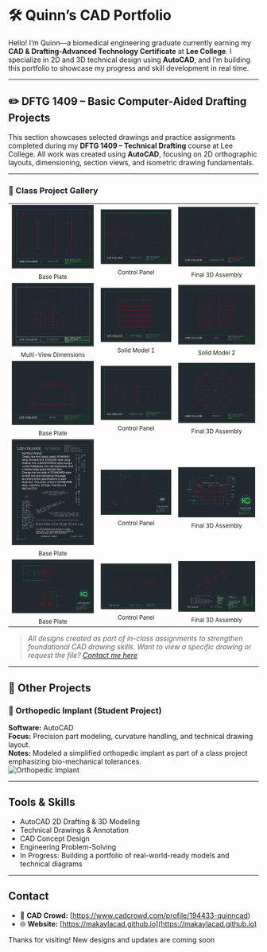 # 🛠️ Quinn’s CAD Portfolio

Hello! I’m Quinn—a biomedical engineering graduate currently earning my **CAD & Drafting-Advanced Technology Certificate** at **Lee College**. I specialize in 2D and 3D technical design using **AutoCAD**, and I’m building this portfolio to showcase my progress and skill development in real time.

---

## ✏️ DFTG 1409 – Basic Computer-Aided Drafting Projects

This section showcases selected drawings and practice assignments completed during my **DFTG 1409 – Technical Drafting** course at Lee College. All work was created using **AutoCAD**, focusing on 2D orthographic layouts, dimensioning, section views, and isometric drawing fundamentals.

---

### 📸 Class Project Gallery

<table>
  <tr>
    <td align="center">
      <img src="./images/Base-Plate.png" width="10000"/><br/>
      <sub>Base Plate</sub>
    </td>
    <td align="center">
      <img src="./images/Stepped-Shaft.png" width="15000"/><br/>
      <sub>Control Panel</sub>
    </td>
    <td align="center">
      <img src="./images/Mounting-Plate.png" width="15000"/><br/>
      <sub>Final 3D Assembly</sub>
    </td>
  </tr>
  <tr>
    <td align="center">
      <img src="./images/Test-Bracket.png" width="15000"/><br/>
      <sub>Multi-View Dimensions</sub>
    </td>
    <td align="center">
      <img src="./images/Floor-Framing.png" width="15000"/><br/>
      <sub>Solid Model 1</sub>
    </td>
    <td align="center">
      <img src="./images/Grill.png" width="15000"/><br/>
      <sub>Solid Model 2</sub>
    </td>
  </tr>
   <tr>
    <td align="center">
      <img src="./images/Hearth.png" width="15000"/><br/>
      <sub>Base Plate</sub>
    </td>
    <td align="center">
      <img src="./images/Flanged-Bushing.png" width="15000"/><br/>
      <sub>Control Panel</sub>
    </td>
    <td align="center">
      <img src="./images/Sprocket.png" width="15000"/><br/>
      <sub>Final 3D Assembly</sub>
    </td>
  </tr>
   <tr>
    <td align="center">
      <img src="./images/Text-Exercise.png" width="15000"/><br/>
      <sub>Base Plate</sub>
    </td>
    <td align="center">
      <img src="./images/Tool-Block.png" width="15000"/><br/>
      <sub>Control Panel</sub>
    </td>
    <td align="center">
      <img src="./images/Control-Panel.png" width="15000"/><br/>
      <sub>Final 3D Assembly</sub>
    </td>
  </tr>
   <tr>
    <td align="center">
      <img src="./images/Gazebo.png" width="15000"/><br/>
      <sub>Base Plate</sub>
    </td>
    <td align="center">
      <img src="./images/Isometrics-Arm-1-2.png" width="15000"/><br/>
      <sub>Control Panel</sub>
    </td>
    <td align="center">
      <img src="./images/Final-3D-Assembly.png" width="15000"/><br/>
      <sub>Final 3D Assembly</sub>
    </td>
  </tr>
</table>


> *All designs created as part of in-class assignments to strengthen foundational CAD drawing skills.*
> *Want to view a specific drawing or request the file? [Contact me here](mailto:your.email@example.com)*  

---

## 📂 Other Projects

### 📐 Orthopedic Implant (Student Project)
**Software:** AutoCAD  
**Focus:** Precision part modeling, curvature handling, and technical drawing layout.  
**Notes:** Modeled a simplified orthopedic implant as part of a class project emphasizing bio-mechanical tolerances.  
![Orthopedic Implant](./images/orthopedic-implant.png)

---

## Tools & Skills
- AutoCAD 2D Drafting & 3D Modeling  
- Technical Drawings & Annotation  
- CAD Concept Design  
- Engineering Problem-Solving  
- In Progress: Building a portfolio of real-world-ready models and technical diagrams  

---

## Contact  
- 🧩 **CAD Crowd:** [https://www.cadcrowd.com/profile/194433-quinncad)
- 🌐 **Website:** [https://makaylacad.github.io](https://makaylacad.github.io)

Thanks for visiting! New designs and updates are coming soon 
